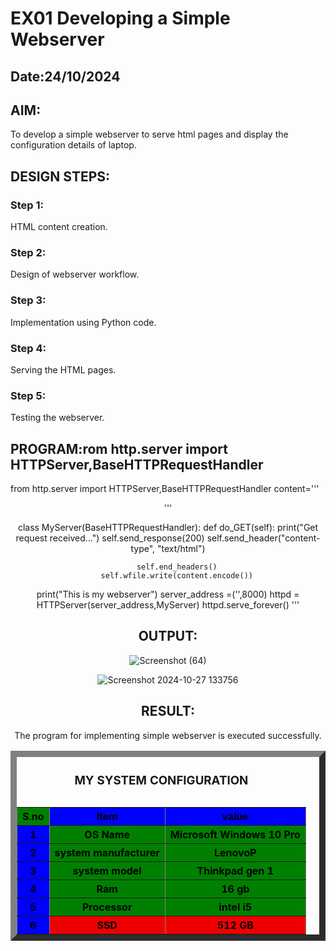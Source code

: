 # EX01 Developing a Simple Webserver
## Date:24/10/2024


## AIM:
To develop a simple webserver to serve html pages and display the configuration details of laptop.

## DESIGN STEPS:
### Step 1: 
HTML content creation.

### Step 2:
Design of webserver workflow.

### Step 3:
Implementation using Python code.

### Step 4:
Serving the HTML pages.

### Step 5:
Testing the webserver.

## PROGRAM:rom http.server import HTTPServer,BaseHTTPRequestHandler



from http.server import HTTPServer,BaseHTTPRequestHandler
content='''<html>
<head>
<title> My Web Server</title>
</head>
<body>
    <center><table border="10" cellpadding="30">
        <caption><h3>MY SYSTEM CONFIGURATION</caption></h3>
        <tr bgcolor="blue" style="color:black;">
          <th bgcolor="green">S.no</th><th>Item</th><th>value</th>
        </tr>
        <tr bgcolor="green" style="color:black;">
          <th bgcolor="blue" style="color:black;"> 1</td><th>OS Name</th><th>Microsoft Windows 10 Pro</th>
        </tr>
        <tr bgcolor="green" style="color:black;">
            <th bgcolor="blue" style="color:black;">2</th><th>system manufacturer</th><th>LenovoP</th>
          </tr>
          <tr bgcolor="green" style="color:black;">
            <th bgcolor="blue" style="color:black;">3</th><th>system model</th><th>Thinkpad gen 1</th>
          </tr>
          <tr bgcolor="green" style="color:black;">
            <th bgcolor="blue" style="color:black;">4</th><th>Ram</th><th>16 gb</th>
          </tr>
          <tr bgcolor="green" style="color:black;">
            <th bgcolor="blue" style="color:black;">5</th><th>Processor</th><th>intel i5 </th>
          </tr>
          <tr bgcolor="greenpython" style="color:black;">
            <th bgcolor="blue" style="color:black;">6</th><th>SSD</th><th> 512 GB</th>
          </tr>
        </center>

</body>
</html>'''

        

class MyServer(BaseHTTPRequestHandler):
    def do_GET(self):
        print("Get request received...")
        self.send_response(200) 
        self.send_header("content-type", "text/html")       
        
        self.end_headers()
        self.wfile.write(content.encode())

print("This is my webserver") 
server_address =('',8000)
httpd = HTTPServer(server_address,MyServer)
httpd.serve_forever()
'''

## OUTPUT:
![Screenshot (64)](https://github.com/user-attachments/assets/8dc4c082-b3b4-4048-9b09-6c39443c8687)

![Screenshot 2024-10-27 133756](https://github.com/user-attachments/assets/02d8d7cc-05c6-45bf-9e3f-c6a97b56a927)

## RESULT:
The program for implementing simple webserver is executed successfully.
